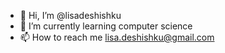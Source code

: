 - 👋 Hi, I’m @lisadeshishku
- 🌱 I’m currently learning computer science
- 📫 How to reach me lisa.deshishku@gmail.com

<!---
lisadeshishku/lisadeshishku is a ✨ special ✨ repository because its `README.md` (this file) appears on your GitHub profile.
You can click the Preview link to take a look at your changes.
--->
